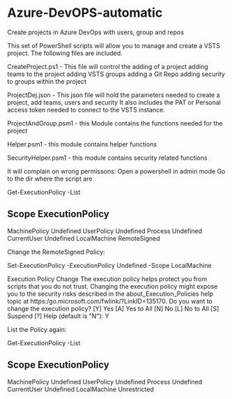# Azure-DevOPS-automatic
Create projects in Azure DevOps with users, group and repos


This set of PowerShell scripts will allow you to manage and create a VSTS project. The following files are included.

CreateProject.ps1 - This file will control the adding of a project
                                           adding teams to the project
                                           adding VSTS groups
                                           adding a Git Repo
                                           adding security to groups within the project
                                           
ProjectDej.json - This json file will hold the parameters needed to create a project, add teams, users and security
                  It also includes the PAT or Personal access token needed to connect to the VSTS instance.
                  
ProjectAndGroup.psm1 - this Module contains the functions needed for the project

Helper.psm1 - this module contains helper functions

SecurityHelper.psm1 - this module contains security related functions

It will complain on wrong permissons:
Open a powershell in admin mode
Go to the dir where the script are

Get-ExecutionPolicy -List

Scope ExecutionPolicy
-----------------------------
MachinePolicy       Undefined
UserPolicy          Undefined
Process             Undefined
CurrentUser         Undefined
LocalMachine        RemoteSigned

Change the RemoteSigned Policy:

Set-ExecutionPolicy -ExecutionPolicy Undefined -Scope LocalMachine

Execution Policy Change
The execution policy helps protect you from scripts that you do not trust. Changing the execution policy might expose you to the security risks described in the about_Execution_Policies help topic at
https:/go.microsoft.com/fwlink/?LinkID=135170. Do you want to change the execution policy?
[Y] Yes  [A] Yes to All  [N] No  [L] No to All  [S] Suspend  [?] Help (default is "N"): Y


List the Policy again:

Get-ExecutionPolicy -List

Scope ExecutionPolicy
-----------------------------
MachinePolicy       Undefined
UserPolicy          Undefined
Process             Undefined
CurrentUser         Undefined
LocalMachine        Unrestricted
